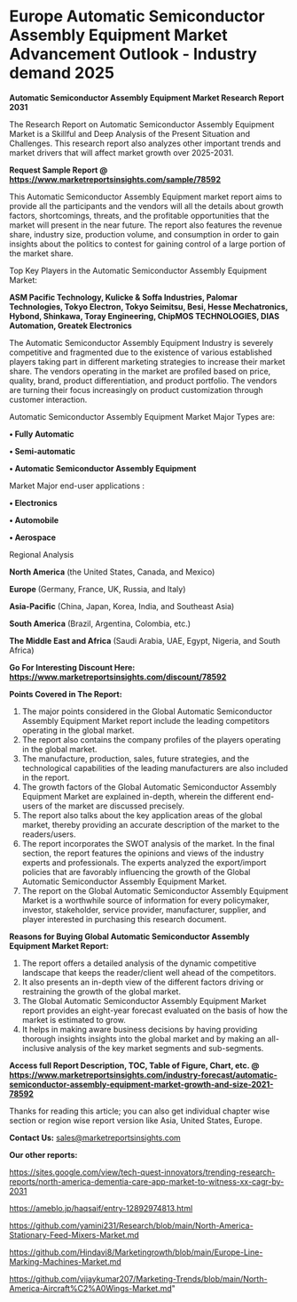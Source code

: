 # Europe Automatic Semiconductor Assembly Equipment Market Advancement Outlook - Industry demand 2025

<strong>Automatic Semiconductor Assembly Equipment Market Research Report 2031</strong>

The Research Report on Automatic Semiconductor Assembly Equipment Market is a Skillful and Deep Analysis of the Present Situation and Challenges. This research report also analyzes other important trends and market drivers that will affect market growth over 2025-2031.

<strong>Request Sample Report @ <a href=https://www.marketreportsinsights.com/sample/78592>https://www.marketreportsinsights.com/sample/78592</a></strong>

This Automatic Semiconductor Assembly Equipment market report aims to provide all the participants and the vendors will all the details about growth factors, shortcomings, threats, and the profitable opportunities that the market will present in the near future. The report also features the revenue share, industry size, production volume, and consumption in order to gain insights about the politics to contest for gaining control of a large portion of the market share.

Top Key Players in the Automatic Semiconductor Assembly Equipment Market:

<strong>ASM Pacific Technology, Kulicke & Soffa Industries, Palomar Technologies, Tokyo Electron, Tokyo Seimitsu, Besi, Hesse Mechatronics, Hybond, Shinkawa, Toray Engineering, ChipMOS TECHNOLOGIES, DIAS Automation, Greatek Electronics</strong>

The Automatic Semiconductor Assembly Equipment Industry is severely competitive and fragmented due to the existence of various established players taking part in different marketing strategies to increase their market share. The vendors operating in the market are profiled based on price, quality, brand, product differentiation, and product portfolio. The vendors are turning their focus increasingly on product customization through customer interaction.

Automatic Semiconductor Assembly Equipment Market Major Types are:

<strong>• Fully Automatic

• Semi-automatic

• Automatic Semiconductor Assembly Equipment</strong>

Market Major end-user applications :

<strong>• Electronics

• Automobile

• Aerospace</strong>

Regional Analysis

</u><strong><b>North America</b></strong> (the United States, Canada, and Mexico)

<strong><b>Europe </b></strong>(Germany, France, UK, Russia, and Italy)

<strong><b>Asia-Pacific</b></strong> (China, Japan, Korea, India, and Southeast Asia)

<strong><b>South America</b></strong> (Brazil, Argentina, Colombia, etc.)

<strong><b>The Middle East and Africa</b></strong> (Saudi Arabia, UAE, Egypt, Nigeria, and South Africa)

<strong>Go For Interesting Discount Here: <a href=https://www.marketreportsinsights.com/discount/78592>https://www.marketreportsinsights.com/discount/78592</a></strong>

<strong>Points Covered in The Report:</strong>
<ol>
  <li>The major points considered in the Global Automatic Semiconductor Assembly Equipment Market report include the leading competitors operating in the global market.</li>
  <li>The report also contains the company profiles of the players operating in the global market.</li>
  <li>The manufacture, production, sales, future strategies, and the technological capabilities of the leading manufacturers are also included in the report.</li>
  <li>The growth factors of the Global Automatic Semiconductor Assembly Equipment Market are explained in-depth, wherein the different end-users of the market are discussed precisely.</li>
  <li>The report also talks about the key application areas of the global market, thereby providing an accurate description of the market to the readers/users.</li>
  <li>The report incorporates the SWOT analysis of the market. In the final section, the report features the opinions and views of the industry experts and professionals. The experts analyzed the export/import policies that are favorably influencing the growth of the Global Automatic Semiconductor Assembly Equipment Market.</li>
  <li>The report on the Global Automatic Semiconductor Assembly Equipment Market is a worthwhile source of information for every policymaker, investor, stakeholder, service provider, manufacturer, supplier, and player interested in purchasing this research document.</li>
</ol>
<strong>Reasons for Buying Global Automatic Semiconductor Assembly Equipment Market Report:</strong>

<ol>
  <li>The report offers a detailed analysis of the dynamic competitive landscape that keeps the reader/client well ahead of the competitors.</li>
  <li>It also presents an in-depth view of the different factors driving or restraining the growth of the global market.</li>
  <li>The Global Automatic Semiconductor Assembly Equipment Market report provides an eight-year forecast evaluated on the basis of how the market is estimated to grow.</li>
  <li>It helps in making aware business decisions by having providing thorough insights insights into the global market and by making an all-inclusive analysis of the key market segments and sub-segments.</li>
</ol>
<strong>Access full Report Description, TOC, Table of Figure, Chart, etc. @ <a href=https://www.marketreportsinsights.com/industry-forecast/automatic-semiconductor-assembly-equipment-market-growth-and-size-2021-78592>https://www.marketreportsinsights.com/industry-forecast/automatic-semiconductor-assembly-equipment-market-growth-and-size-2021-78592</a></strong>


Thanks for reading this article; you can also get individual chapter wise section or region wise report version like Asia, United States, Europe.

<strong>Contact Us:</strong>
sales@marketreportsinsights.com

<strong>Our other reports:</strong>

<a href=https://sites.google.com/view/tech-quest-innovators/trending-research-reports/north-america-dementia-care-app-market-to-witness-xx-cagr-by-2031>https://sites.google.com/view/tech-quest-innovators/trending-research-reports/north-america-dementia-care-app-market-to-witness-xx-cagr-by-2031</a>

<a href=https://ameblo.jp/haqsaif/entry-12892974813.html>https://ameblo.jp/haqsaif/entry-12892974813.html</a>

<a href=https://github.com/yamini231/Research/blob/main/North-America-Stationary-Feed-Mixers-Market.md>https://github.com/yamini231/Research/blob/main/North-America-Stationary-Feed-Mixers-Market.md</a>

<a href=https://github.com/Hindavi8/Marketingrowth/blob/main/Europe-Line-Marking-Machines-Market.md>https://github.com/Hindavi8/Marketingrowth/blob/main/Europe-Line-Marking-Machines-Market.md</a>

<a href=https://github.com/vijaykumar207/Marketing-Trends/blob/main/North-America-Aircraft%C2%A0Wings-Market.md>https://github.com/vijaykumar207/Marketing-Trends/blob/main/North-America-Aircraft%C2%A0Wings-Market.md</a>"
